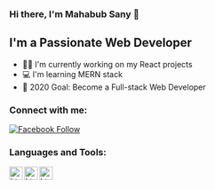 ### Hi there, I'm Mahabub Sany 👋

## I'm a Passionate Web Developer 

- 👩‍💻 I'm currently working on my React projects 
- 💻 I'm learning MERN stack
- 🚧 2020 Goal: Become a Full-stack Web Developer

### Connect with me:

[![Facebook Follow](https://img.shields.io/badge/%20-Follow-black?color=14171A&labelColor=1976d2&logo=facebook&logoColor=ffffff)](https://www.facebook.com/mahabub.sunny.904) 

### Languages and Tools:
<img align="left" alt="html" width="24px" title="Visual Studio Code" src= "https://raw.githubusercontent.com/prosany/prosany/main/images/visual-studio-code.svg"/>
<img align="left" alt="html" width="24px" title="HTML5" src= "https://raw.githubusercontent.com/prosany/prosany/main/images/html5.svg"/>
<img align="left" alt="html" width="24px" title="CSS3" src= "https://raw.githubusercontent.com/prosany/prosany/main/images/css-3.svg"/>


